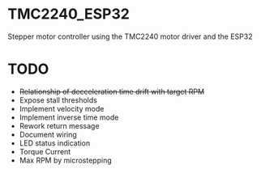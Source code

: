 # TMC2240_ESP32

Stepper motor controller using the TMC2240 motor driver and the ESP32

# TODO

- ~~Relationship of decceleration time drift with target RPM~~
- Expose stall thresholds
- Implement velocity mode
- Implement inverse time mode
- Rework return message
- Document wiring
- LED status indication
- Torque Current
- Max RPM by microstepping
